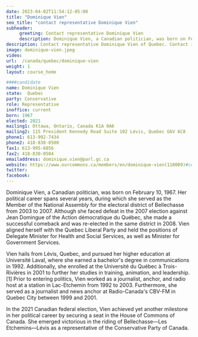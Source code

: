 ```yaml
---
date: 2023-04-02T11:54:12-05:00
title: "Dominique Vien"
seo_title: "contact representative Dominique Vien"
subheader:
     greeting: Contact representative Dominique Vien
     description: Dominique Vien, a Canadian politician, was born on February 10, 1967.
description: Contact representative Dominique Vien of Quebec. Contact information for Dominique Vien includes email address, phone number, and mailing address.
image: dominique-vien.jpeg
video:
url:  /canada/quebec/dominique-vien
weight: 1
layout: course_home

####candidate
name: Dominique Vien
state:	Quebec
party: Conservative
role: Representative
inoffice: current
born: 1967
elected: 2021
mailing1: Ottawa, Ontario, Canada K1A 0A6
mailing2: 115 President Kennedy Road Suite 102 Lévis, Quebec G6V 6C8
phone1: 613-992-7434
phone2: 418-830-0500
fax1: 613-995-6856
fax2: 418-830-0504
emailaddress: dominique.vien@parl.gc.ca
website: https://www.ourcommons.ca/members/en/dominique-vien(110009)#contact
twitter:
facebook:
---
```


Dominique Vien, a Canadian politician, was born on February 10, 1967. Her political career spans several years, during which she served as the Member of the National Assembly for the electoral district of Bellechasse from 2003 to 2007. Although she faced defeat in the 2007 election against Jean Domingue of the Action démocratique du Québec, she made a successful comeback and was re-elected in the same district in 2008. Vien aligned herself with the Quebec Liberal Party and held the positions of Delegate Minister for Health and Social Services, as well as Minister for Government Services.

Vien hails from Lévis, Quebec, and pursued her higher education at Université Laval, where she earned a bachelor's degree in communications in 1992. Additionally, she enrolled at the Université du Québec à Trois-Rivières in 2001 to further her studies in training, animation, and leadership.[1] Prior to entering politics, Vien worked as a journalist, anchor, and radio host at a station in Lac-Etchemin from 1992 to 2003. Furthermore, she served as a journalist and news anchor at Radio-Canada's CBV-FM in Quebec City between 1999 and 2001.

In the 2021 Canadian federal election, Vien achieved yet another milestone in her political career by securing a seat in the House of Commons of Canada. She emerged victorious in the riding of Bellechasse—Les Etchemins—Lévis as a representative of the Conservative Party of Canada.
